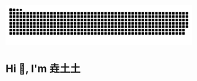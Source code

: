 <picture>
  <source media="(prefers-color-scheme: dark)" srcset="https://raw.githubusercontent.com/yaotutu/yaotutu/output/github-contribution-grid-snake-dark.svg">
  <source media="(prefers-color-scheme: light)" srcset="https://raw.githubusercontent.com/yaotutu/yaotutu/output/github-contribution-grid-snake.svg">
  <img alt="github contribution grid snake animation" src="https://raw.githubusercontent.com/yaotutu/yaotutu/output/github-contribution-grid-snake.svg">
</picture>


<h1>Hi 👋, I'm 垚土土</h1>

